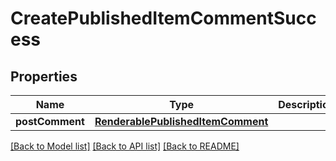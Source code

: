 # CreatePublishedItemCommentSuccess

## Properties
Name | Type | Description | Notes
------------ | ------------- | ------------- | -------------
**postComment** | [**RenderablePublishedItemComment**](RenderablePublishedItemComment.md) |  | 

[[Back to Model list]](../README.md#documentation-for-models) [[Back to API list]](../README.md#documentation-for-api-endpoints) [[Back to README]](../README.md)



